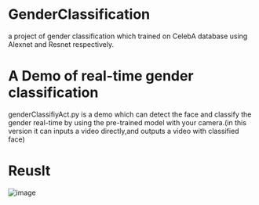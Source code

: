 # GenderClassification
a project of gender classification which trained on CelebA database using Alexnet and Resnet respectively.

# A Demo of real-time gender classification
genderClassifiyAct.py is a demo which can detect the face and classify the gender real-time by using the pre-trained model with your camera.(in this version it can inputs a video directly,and outputs a video with classified face)
# Reuslt
![image](https://github.com/KeyuLi/GenderClassification/result/02.jpg)
